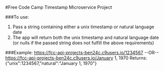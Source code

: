#Free Code Camp Timestamp Microservice Project

###To use:

1. Pass a string containing either a unix timestamp or natural language date
2. The app will return both the unix timestamp and natural language date (or nulls if the passed string does not fulfill the above requirements)
    
###Example:
https://fcc-api-projects-ben24c.c9users.io/1234567
--OR--
https://fcc-api-projects-ben24c.c9users.io/January 1, 1970
Returns:
{"unix":1234567,"natural":"January 1, 1970"}
